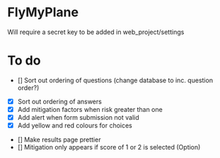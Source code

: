 # FlyMyPlane

Will require a secret key to be added in web_project/settings


# To do

- [] Sort out ordering of questions (change database to inc. question order?)
- [x] Sort out ordering of answers
- [x] Add mitigation factors when risk greater than one
- [x] Add alert when form submission not valid
- [x] Add yellow and red colours for choices
- [] Make results page prettier
- [] Mitigation only appears if score of 1 or 2 is selected (Option)